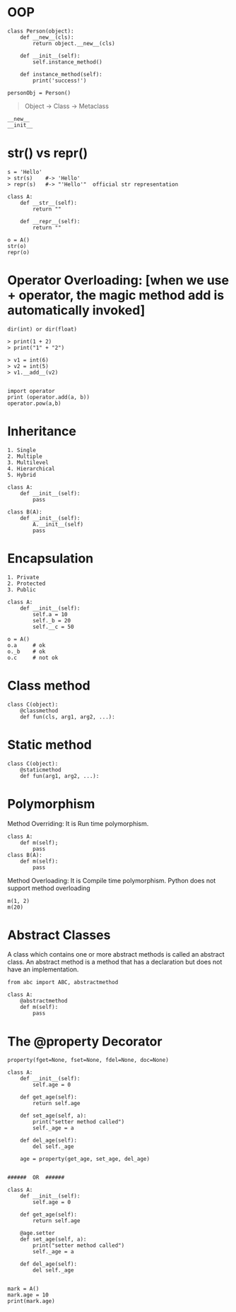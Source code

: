 # OOP
```
class Person(object):
    def __new__(cls):
        return object.__new__(cls)

    def __init__(self):
        self.instance_method()

    def instance_method(self):
        print('success!')

personObj = Person()
```

> Object -> Class -> Metaclass
```
__new__
__init__
```

# str() vs repr()
```
s = 'Hello'
> str(s)    #-> 'Hello'
> repr(s)   #-> "'Hello'"  official str representation 

class A:
    def __str__(self):
        return ""

    def __repr__(self):
        return ""

o = A()
str(o)
repr(o)
```


# Operator Overloading: [when we use + operator, the magic method __add__ is automatically invoked]
```
dir(int) or dir(float)

> print(1 + 2)
> print("1" + "2")

> v1 = int(6)
> v2 = int(5)
> v1.__add__(v2)


import operator
print (operator.add(a, b))
operator.pow(a,b)
```


# Inheritance
```
1. Single
2. Multiple
3. Multilevel
4. Hierarchical
5. Hybrid

class A:
    def __init__(self):
        pass

class B(A):
    def __init__(self):
        A.__init__(self)
        pass
```


# Encapsulation
```
1. Private
2. Protected
3. Public

class A:
    def __init__(self):
        self.a = 10
        self._b = 20
        self.__c = 50 

o = A()
o.a     # ok
o._b    # ok
o.c     # not ok
```


# Class method
```
class C(object):
    @classmethod
    def fun(cls, arg1, arg2, ...):
```


# Static method
```
class C(object):
    @staticmethod
    def fun(arg1, arg2, ...):
```


# Polymorphism
Method Overriding: It is Run time polymorphism.
```
class A:
    def m(self);
        pass
class B(A):
    def m(self):
        pass
```
Method Overloading: It is Compile time polymorphism. Python does not support method overloading
```
m(1, 2)
m(20)
```


# Abstract Classes
A class which contains one or more abstract methods is called an abstract class. An abstract method is a method that has a declaration but does not have an implementation.
```
from abc import ABC, abstractmethod

class A:
    @abstractmethod
    def m(self):
        pass
```


# The @property Decorator
```
property(fget=None, fset=None, fdel=None, doc=None)

class A:
    def __init__(self):
        self.age = 0

    def get_age(self):
        return self.age
     
    def set_age(self, a):
        print("setter method called")
        self._age = a
  
    def del_age(self):
        del self._age

    age = property(get_age, set_age, del_age) 


######  OR  ######

class A:
    def __init__(self):
        self.age = 0

    def get_age(self):
        return self.age
    
    @age.setter
    def set_age(self, a):
        print("setter method called")
        self._age = a
  
    def del_age(self):
        del self._age


mark = A()
mark.age = 10
print(mark.age)
```

